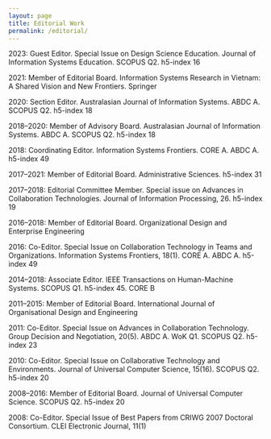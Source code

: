 ```yaml
---
layout: page
title: Editorial Work
permalink: /editorial/
---
```



2023: Guest Editor. Special Issue on Design Science Education. Journal of Information Systems Education. SCOPUS Q2. h5-index 16

2021: Member of Editorial Board. Information Systems Research in Vietnam: A Shared Vision and New Frontiers. Springer

2020: Section Editor. Australasian Journal of Information Systems. ABDC A. SCOPUS Q2. h5-index 18

2018–2020: Member of Advisory Board. Australasian Journal of Information Systems. ABDC A. SCOPUS Q2. h5-index 18

2018: Coordinating Editor. Information Systems Frontiers. CORE A. ABDC A. h5-index 49

2017–2021: Member of Editorial Board. Administrative Sciences. h5-index 31

2017–2018: Editorial Committee Member. Special issue on Advances in Collaboration Technologies. Journal of Information Processing, 26. h5-index 19

2016–2018: Member of Editorial Board. Organizational Design and Enterprise Engineering

2016: Co-Editor. Special Issue on Collaboration Technology in Teams and Organizations. Information Systems Frontiers, 18(1). CORE A. ABDC A. h5-index 49

2014–2018: Associate Editor. IEEE Transactions on Human-Machine Systems. SCOPUS Q1. h5-index 45. CORE B

2011–2015: Member of Editorial Board. International Journal of Organisational Design and Engineering

2011: Co-Editor. Special Issue on Advances in Collaboration Technology. Group Decision and Negotiation, 20(5). ABDC A. WoK Q1. SCOPUS Q2. h5-index 23

2010: Co-Editor. Special Issue on Collaborative Technology and Environments. Journal of Universal Computer Science, 15(16). SCOPUS Q2. h5-index 20

2008–2016: Member of Editorial Board. Journal of Universal Computer Science. SCOPUS Q2. h5-index 20

2008: Co-Editor. Special Issue of Best Papers from CRIWG 2007 Doctoral Consortium. CLEI Electronic Journal, 11(1)
